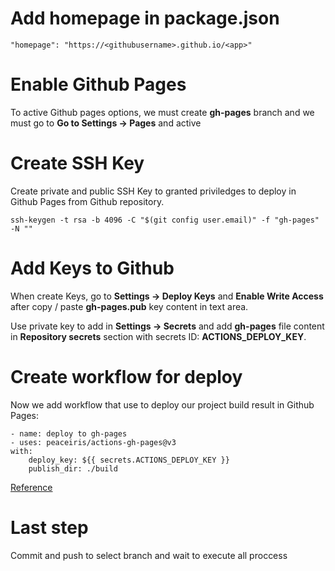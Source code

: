# Add homepage in package.json
```
"homepage": "https://<githubusername>.github.io/<app>"

```
# Enable Github Pages
To active Github pages options, we must create **gh-pages** branch and we must go to 
**Go to Settings -> Pages** and active
# Create SSH Key
Create private and public SSH Key to granted priviledges to deploy in Github Pages from Github repository.
```
ssh-keygen -t rsa -b 4096 -C "$(git config user.email)" -f "gh-pages" -N ""
```
# Add Keys to Github

When create Keys, go to **Settings -> Deploy Keys** and **Enable Write Access** after copy / paste **gh-pages.pub** key content in text area.

Use private key to add in **Settings -> Secrets** and add **gh-pages** file content in **Repository secrets** section with secrets ID: **ACTIONS_DEPLOY_KEY**.

# Create workflow for deploy

Now we add workflow that use to deploy our project build result in Github Pages:

```
- name: deploy to gh-pages
- uses: peaceiris/actions-gh-pages@v3
with:
    deploy_key: ${{ secrets.ACTIONS_DEPLOY_KEY }}
    publish_dir: ./build
```
[Reference](https://github.com/templates-desarrollo-web-mobile/freelancer-reactjs/blob/master/.github/workflows/build_test_react.yml)

# Last step

Commit and push to select branch and wait to execute all proccess

